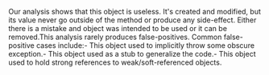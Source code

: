 Our analysis shows that this object is useless. It's created and modified, but its value never go outside of the method or produce any side-effect. Either there is a mistake and object was intended to be used or it can be removed.This analysis rarely produces false-positives. Common false-positive cases include:- This object used to implicitly throw some obscure exception.- This object used as a stub to generalize the code.- This object used to hold strong references to weak/soft-referenced objects.
